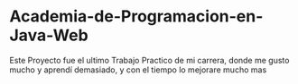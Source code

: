 # Academia-de-Programacion-en-Java-Web
Este Proyecto fue el ultimo Trabajo Practico de mi carrera, donde me gusto mucho y aprendí demasiado, y con el tiempo lo mejorare mucho mas
